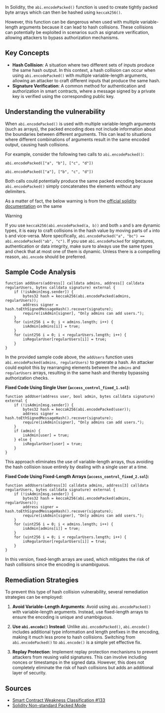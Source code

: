 In Solidity, the `abi.encodePacked()` function is used to create tightly packed byte arrays which can then be hashed using `keccak256()`.

However, this function can be dangerous when used with multiple variable-length arguments because it can lead to hash collisions. These collisions can potentially be exploited in scenarios such as signature verification, allowing attackers to bypass authorization mechanisms.

## Key Concepts

- **Hash Collision**: A situation where two different sets of inputs produce the same hash output. In this context, a hash collision can occur when using `abi.encodePacked()` with multiple variable-length arguments, allowing an attacker to craft different inputs that produce the same hash.
- **Signature Verification**: A common method for authentication and authorization in smart contracts, where a message signed by a private key is verified using the corresponding public key.

## Understanding the vulnerability

When `abi.encodePacked()` is used with multiple variable-length arguments (such as arrays), the packed encoding does not include information about the boundaries between different arguments. This can lead to situations where different combinations of arguments result in the same encoded output, causing hash collisions.

For example, consider the following two calls to `abi.encodePacked()`:

```
abi.encodePacked(["a", "b"], ["c", "d"])
```

```
abi.encodePacked(["a"], ["b", "c", "d"])
```

Both calls could potentially produce the same packed encoding because `abi.encodePacked()` simply concatenates the elements without any delimiters.

As a matter of fact, the below warning is from the [official solidity documentation](https://docs.soliditylang.org/en/latest/abi-spec.html#non-standard-packed-mode) on the same


> [!WARNING]  
> If you use `keccak256(abi.encodePacked(a, b))` and both `a` and `b` are dynamic types, it is easy to craft collisions in the hash value by moving parts of `a` into `b` and vice-versa.
> More specifically, `abi.encodePacked("a", "bc") == abi.encodePacked("ab", "c")`. If you use `abi.encodePacked` for signatures, authentication or data integrity, make sure to always use the same types and check that at most one of them is dynamic. Unless there is a compelling reason, `abi.encode` should be preferred.


## Sample Code Analysis


```solidity
function addUsers(address[] calldata admins, address[] calldata regularUsers, bytes calldata signature) external {
    if (!isAdmin[msg.sender]) {
        bytes32 hash = keccak256(abi.encodePacked(admins, regularUsers));
        address signer = hash.toEthSignedMessageHash().recover(signature);
        require(isAdmin[signer], "Only admins can add users.");
    }
    for (uint256 i = 0; i < admins.length; i++) {
        isAdmin[admins[i]] = true;
    }
    for (uint256 i = 0; i < regularUsers.length; i++) {
        isRegularUser[regularUsers[i]] = true;
    }
}
```

In the provided sample code above, the `addUsers` function uses `abi.encodePacked(admins, regularUsers)` to generate a hash. An attacker could exploit this by rearranging elements between the `admins` and `regularUsers` arrays, resulting in the same hash and thereby bypassing authorization checks.


**Fixed Code Using Single User (`access_control_fixed_1.sol`):**

```solidity
function addUser(address user, bool admin, bytes calldata signature) external {
    if (!isAdmin[msg.sender]) {
        bytes32 hash = keccak256(abi.encodePacked(user));
        address signer = hash.toEthSignedMessageHash().recover(signature);
        require(isAdmin[signer], "Only admins can add users.");
    }
    if (admin) {
        isAdmin[user] = true;
    } else {
        isRegularUser[user] = true;
    }
}
```

This approach eliminates the use of variable-length arrays, thus avoiding the hash collision issue entirely by dealing with a single user at a time.

**Fixed Code Using Fixed-Length Arrays (`access_control_fixed_2.sol`):**

```solidity
function addUsers(address[3] calldata admins, address[3] calldata regularUsers, bytes calldata signature) external {
    if (!isAdmin[msg.sender]) {
        bytes32 hash = keccak256(abi.encodePacked(admins, regularUsers));
        address signer = hash.toEthSignedMessageHash().recover(signature);
        require(isAdmin[signer], "Only admins can add users.");
    }
    for (uint256 i = 0; i < admins.length; i++) {
        isAdmin[admins[i]] = true;
    }
    for (uint256 i = 0; i < regularUsers.length; i++) {
        isRegularUser[regularUsers[i]] = true;
    }
}
```

In this version, fixed-length arrays are used, which mitigates the risk of hash collisions since the encoding is unambiguous.


## Remediation Strategies

To prevent this type of hash collision vulnerability, several remediation strategies can be employed:

1. **Avoid Variable-Length Arguments**: Avoid using `abi.encodePacked()` with variable-length arguments. Instead, use fixed-length arrays to ensure the encoding is unique and unambiguous.

2. **Use `abi.encode()` Instead**: Unlike `abi.encodePacked()`, `abi.encode()` includes additional type information and length prefixes in the encoding, making it much less prone to hash collisions. Switching from `abi.encodePacked()` to `abi.encode()` is a simple yet effective fix.

3. **Replay Protection**: Implement replay protection mechanisms to prevent attackers from reusing valid signatures. This can involve including nonces or timestamps in the signed data. However, this does not completely eliminate the risk of hash collisions but adds an additional layer of security.


## Sources
- [Smart Contract Weakness Classification #133](https://swcregistry.io/docs/SWC-133/)
- [Solidity Non-standard Packed Mode](https://docs.soliditylang.org/en/latest/abi-spec.html#non-standard-packed-mode)
